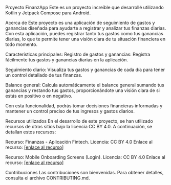 Proyecto FinanzApp
Este es un proyecto increíble que desarrollé utilizando Kotlin y Jetpack Compose para Android.

Acerca de
Este proyecto es una aplicación de seguimiento de gastos y ganancias diseñada para ayudarte a registrar y analizar tus finanzas diarias. Con esta aplicación, puedes registrar tanto tus gastos como tus ganancias diarias, lo que te permite tener una visión clara de tu situación financiera en todo momento.

Características principales:
Registro de gastos y ganancias: Registra fácilmente tus gastos y ganancias diarias en la aplicación.

Seguimiento diario: Visualiza tus gastos y ganancias de cada día para tener un control detallado de tus finanzas.

Balance general: Calcula automáticamente el balance general sumando tus ganancias y restando tus gastos, proporcionándote una visión clara de si estás en positivo o en negativo.

Con esta funcionalidad, podrás tomar decisiones financieras informadas y mantener un control preciso de tus ingresos y gastos diarios.


Recursos utilizados
En el desarrollo de este proyecto, se han utilizado recursos de otros sitios bajo la licencia CC BY 4.0. A continuación, se detallan estos recursos:

Recurso: Finanzas - Aplicación Fintech.
Licencia: CC BY 4.0
Enlace al recurso: [[enlace al recurso]](https://www.figma.com/design/33nIh2o5b5hFJ77ODT6o1w/Financy---Fintech-App-(Community)?node-id=0-1&t=nSs2X4eknWqdtDYN-0)

Recurso: Mobile Onboarding Screens (Login).
Licencia: CC BY 4.0
Enlace al recurso: [[enlace al recurso]](https://www.figma.com/community/file/1274327364109494333/mobile-onboarding-screens-login?searchSessionId=lw84hvsg-vqxy9tcjeki)

Contribuciones
Las contribuciones son bienvenidas. Para obtener detalles, consulta el archivo CONTRIBUTING.md.


